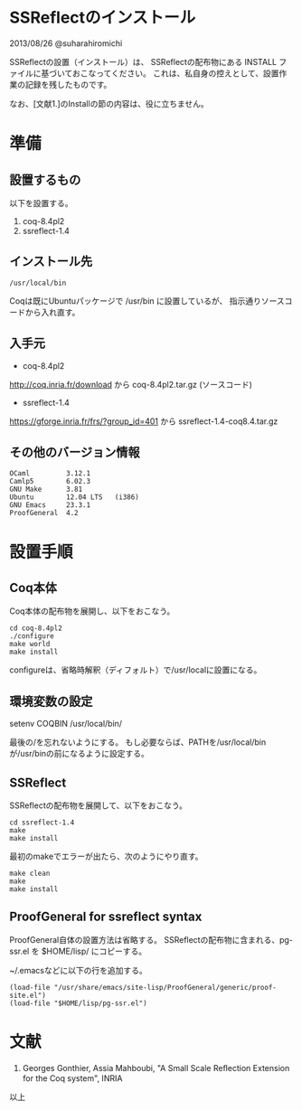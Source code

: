 SSReflectのインストール
========
2013/08/26 @suharahiromichi

SSReflectの設置（インストール）は、
SSReflectの配布物にある INSTALL ファイルに基づいておこなってください。
これは、私自身の控えとして、設置作業の記録を残したものです。

なお、[文献1.]のInstallの節の内容は、役に立ちません。


# 準備

## 設置するもの
以下を設置する。

1. coq-8.4pl2
2. ssreflect-1.4

## インストール先

    /usr/local/bin

Coqは既にUbuntuパッケージで /usr/bin に設置しているが、
指示通りソースコードから入れ直す。


## 入手元

 + coq-8.4pl2

http://coq.inria.fr/download から coq-8.4pl2.tar.gz (ソースコード)

 + ssreflect-1.4

https://gforge.inria.fr/frs/?group_id=401 から ssreflect-1.4-coq8.4.tar.gz


## その他のバージョン情報

    OCaml         3.12.1
    Camlp5        6.02.3
    GNU Make      3.81  
    Ubuntu        12.04 LTS   (i386)
    GNU Emacs     23.3.1
    ProofGeneral  4.2 


# 設置手順

## Coq本体
Coq本体の配布物を展開し、以下をおこなう。

    cd coq-8.4pl2
    ./configure
    make world
    make install

configureは、省略時解釈（ディフォルト）で/usr/localに設置になる。

## 環境変数の設定

  setenv COQBIN /usr/local/bin/

最後の/を忘れないようにする。
もし必要ならば、PATHを/usr/local/binが/usr/binの前になるように設定する。


## SSReflect
SSReflectの配布物を展開して、以下をおこなう。

    cd ssreflect-1.4
    make
    make install
  
最初のmakeでエラーが出たら、次のようにやり直す。

    make clean
    make
    make install


## ProofGeneral for ssreflect syntax

ProofGeneral自体の設置方法は省略する。
SSReflectの配布物に含まれる、pg-ssr.el を $HOME/lisp/ にコピーする。

~/.emacsなどに以下の行を追加する。

    (load-file "/usr/share/emacs/site-lisp/ProofGeneral/generic/proof-site.el")
    (load-file "$HOME/lisp/pg-ssr.el")


# 文献

1. Georges Gonthier, Assia Mahboubi,
"A Small Scale Reﬂection Extension for the Coq system", INRIA

以上
